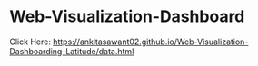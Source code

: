 # Web-Visualization-Dashboard


Click Here: https://ankitasawant02.github.io/Web-Visualization-Dashboarding-Latitude/data.html
